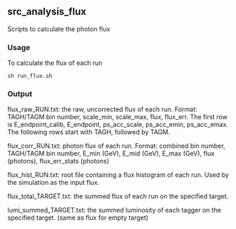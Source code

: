 ## src_analysis_flux

Scripts to calculate the photon flux

### Usage

To calculate the flux of each run

`sh run_flux.sh`

### Output

flux_raw_RUN.txt: the raw, uncorrected flux of each run. Format: TAGH/TAGM bin number, scale_min, scale_max, flux, flux_err. The first row is E_endpoint_calib, E_endpoint, ps_acc_scale, ps_acc_emin, ps_acc_emax. The following rows start with TAGH, followed by TAGM.

flux_corr_RUN.txt: photon flux of each run. Format: combined bin number, TAGH/TAGM bin number, E_min (GeV), E_mid (GeV), E_max (GeV), flux (photons), flux_err_stats (photons)

flux_hist_RUN.txt: root file containing a flux histogram of each run. Used by the simulation as the input flux.

flux_total_TARGET.txt: the summed flux of each run on the specified target.

lumi_summed_TARGET.txt: the summed luminosity of each tagger on the specified target. (same as flux for empty target)